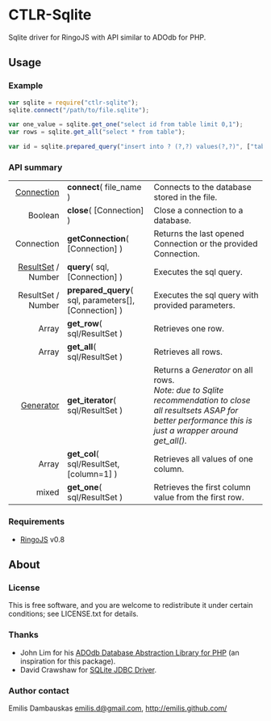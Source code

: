 # CTLR-Sqlite

Sqlite driver for RingoJS with API similar to ADOdb for PHP.

## Usage

### Example

```javascript
var sqlite = require("ctlr-sqlite");
sqlite.connect("/path/to/file.sqlite");

var one_value = sqlite.get_one("select id from table limit 0,1");
var rows = sqlite.get_all("select * from table");

var id = sqlite.prepared_query("insert into ? (?,?) values(?,?)", ["table", "name", "email", "User", "user@example.org"]);
```

### API summary

<table><tbody>
<tr><td align="right"><a href="http://download.oracle.com/javase/6/docs/api/java/sql/Connection.html">Connection</a></td>
    <td><b>connect</b>( file_name )</td>
    <td>Connects to the database stored in the file.</td></tr>
<tr><td align="right">Boolean</td>
    <td><b>close</b>( [Connection] )</td>
    <td>Close a connection to a database.</td></tr>
<tr><td align="right">Connection</td>
    <td><b>getConnection</b>( [Connection] )</td>
    <td>Returns the last opened Connection or the provided Connection.</td></tr>
<tr><td align="right"><a href="http://download.oracle.com/javase/6/docs/api/java/sql/ResultSet.html">ResultSet</a> / Number</td>
    <td><b>query</b>( sql, [Connection] )</td>
    <td>Executes the sql query.</td></tr>
<tr><td align="right">ResultSet / Number</td>
    <td><b>prepared_query</b>( sql, parameters[], [Connection] )</td>
    <td>Executes the sql query with provided parameters.</td></tr>
<tr><td align="right">Array</td>
    <td><b>get_row</b>( sql/ResultSet )</td>
    <td>Retrieves one row.</td></tr>
<tr><td align="right">Array</td>
    <td><b>get_all</b>( sql/ResultSet )</td>
    <td>Retrieves all rows.</td></tr>
<tr><td align="right"><a href="https://developer.mozilla.org/en/JavaScript/Guide/Iterators_and_Generators#Generators.3a_a_better_way_to_build_Iterators">Generator</a></td>
    <td><b>get_iterator</b>( sql/ResultSet )</td>
    <td>Returns a <em>Generator</em> on all rows.
        <br><em>Note: due to Sqlite recommendation to close all resultsets ASAP for better performance this is just a wrapper around <em>get_all()</em>.</td></tr>
<tr><td align="right">Array</td>
    <td><b>get_col</b>( sql/ResultSet, [column=1] )</td>
    <td>Retrieves all values of one column.</td></tr>
<tr><td align="right">mixed</td>
    <td><b>get_one</b>( sql/ResultSet )</td>
    <td>Retrieves the first column value from the first row.</td></tr>
</tbody></table>

### Requirements

- [RingoJS](http://ringojs.org/) v0.8

## About

### License

This is free software, and you are welcome to redistribute it under certain conditions; see LICENSE.txt for details.

### Thanks 

- John Lim for his <a href="http://adodb.sourceforge.net/">ADOdb Database Abstraction Library for PHP</a> (an inspiration for this package).
- David Crawshaw for <a href="http://www.zentus.com/sqlitejdbc/">SQLite JDBC Driver</a>.

### Author contact

Emilis Dambauskas <emilis.d@gmail.com>, <http://emilis.github.com/>
